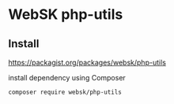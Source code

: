 # WebSK php-utils

## Install

https://packagist.org/packages/websk/php-utils

install dependency using Composer

```shell
composer require websk/php-utils
```
